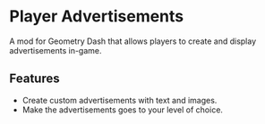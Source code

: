 # Player Advertisements

A mod for Geometry Dash that allows players to create and display advertisements in-game.

## Features
- Create custom advertisements with text and images.
- Make the advertisements goes to your level of choice.
